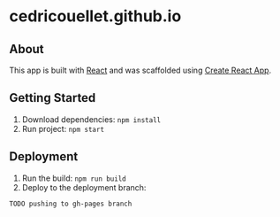 # cedricouellet.github.io

## About

This app is built with [React](https://reactjs.org/) and was scaffolded using  [Create React App](https://facebook.github.io/create-react-app/docs/getting-started).

## Getting Started

1. Download dependencies: `npm install`
2. Run project: `npm start`


## Deployment

1. Run the build: `npm run build`
2. Deploy to the deployment branch: 
```
TODO pushing to gh-pages branch
```


